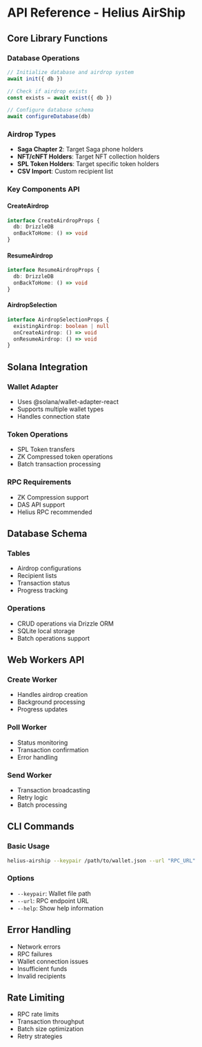 # API Reference - Helius AirShip

## Core Library Functions

### Database Operations
```typescript
// Initialize database and airdrop system
await init({ db })

// Check if airdrop exists
const exists = await exist({ db })

// Configure database schema
await configureDatabase(db)
```

### Airdrop Types
- **Saga Chapter 2**: Target Saga phone holders
- **NFT/cNFT Holders**: Target NFT collection holders
- **SPL Token Holders**: Target specific token holders
- **CSV Import**: Custom recipient list

### Key Components API

#### CreateAirdrop
```typescript
interface CreateAirdropProps {
  db: DrizzleDB
  onBackToHome: () => void
}
```

#### ResumeAirdrop
```typescript
interface ResumeAirdropProps {
  db: DrizzleDB
  onBackToHome: () => void
}
```

#### AirdropSelection
```typescript
interface AirdropSelectionProps {
  existingAirdrop: boolean | null
  onCreateAirdrop: () => void
  onResumeAirdrop: () => void
}
```

## Solana Integration

### Wallet Adapter
- Uses @solana/wallet-adapter-react
- Supports multiple wallet types
- Handles connection state

### Token Operations
- SPL Token transfers
- ZK Compressed token operations
- Batch transaction processing

### RPC Requirements
- ZK Compression support
- DAS API support
- Helius RPC recommended

## Database Schema

### Tables
- Airdrop configurations
- Recipient lists
- Transaction status
- Progress tracking

### Operations
- CRUD operations via Drizzle ORM
- SQLite local storage
- Batch operations support

## Web Workers API

### Create Worker
- Handles airdrop creation
- Background processing
- Progress updates

### Poll Worker
- Status monitoring
- Transaction confirmation
- Error handling

### Send Worker
- Transaction broadcasting
- Retry logic
- Batch processing

## CLI Commands

### Basic Usage
```bash
helius-airship --keypair /path/to/wallet.json --url "RPC_URL"
```

### Options
- `--keypair`: Wallet file path
- `--url`: RPC endpoint URL
- `--help`: Show help information

## Error Handling
- Network errors
- RPC failures
- Wallet connection issues
- Insufficient funds
- Invalid recipients

## Rate Limiting
- RPC rate limits
- Transaction throughput
- Batch size optimization
- Retry strategies